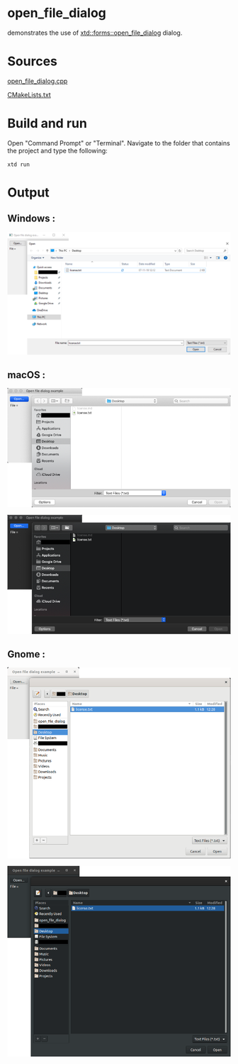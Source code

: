 # open_file_dialog

demonstrates the use of [xtd::forms::open_file_dialog](../../../src/xtd_forms/include/xtd/forms/open_file_dialog.hpp) dialog.

# Sources

[open_file_dialog.cpp](open_file_dialog.cpp)

[CMakeLists.txt](CMakeLists.txt)

# Build and run

Open "Command Prompt" or "Terminal". Navigate to the folder that contains the project and type the following:

```shell
xtd run
```

# Output

## Windows :

![Screenshot](../../../docs/pictures/examples/open_file_dialog_w.png)

## macOS :

![Screenshot](../../../docs/pictures/examples/open_file_dialog_m.png)

![Screenshot](../../../docs/pictures/examples/open_file_dialog_md.png)

## Gnome :

![Screenshot](../../../docs/pictures/examples/open_file_dialog_g.png)

![Screenshot](../../../docs/pictures/examples/open_file_dialog_gd.png)
